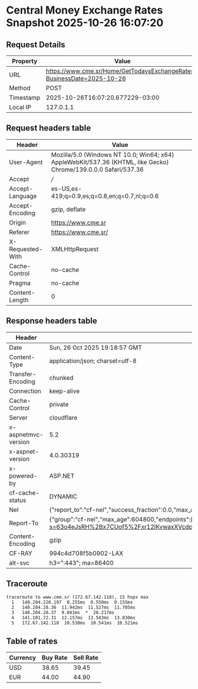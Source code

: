 # Central Money Exchange Rates Snapshot 2025-10-26 16:07:20
## Request Details

| Property | Value |
|----------|-------|
| URL | https://www.cme.sr/Home/GetTodaysExchangeRates/?BusinessDate=2025-10-26 |
| Method | POST |
| Timestamp | 2025-10-26T16:07:20.677229-03:00 |
| Local IP | 127.0.1.1 |
    
## Request headers table

| Header | Value |
|--------|-------|
| User-Agent | Mozilla/5.0 (Windows NT 10.0; Win64; x64) AppleWebKit/537.36 (KHTML, like Gecko) Chrome/139.0.0.0 Safari/537.36 |
| Accept | */* |
| Accept-Language | es-US,es-419;q=0.9,es;q=0.8,en;q=0.7,nl;q=0.6 |
| Accept-Encoding | gzip, deflate |
| Origin | https://www.cme.sr |
| Referer | https://www.cme.sr/ |
| X-Requested-With | XMLHttpRequest |
| Cache-Control | no-cache |
| Pragma | no-cache |
| Content-Length | 0 |

    
## Response headers table
| Header | Value |
|--------|-------|
| Date | Sun, 26 Oct 2025 19:18:57 GMT |
| Content-Type | application/json; charset=utf-8 |
| Transfer-Encoding | chunked |
| Connection | keep-alive |
| Cache-Control | private |
| Server | cloudflare |
| x-aspnetmvc-version | 5.2 |
| x-aspnet-version | 4.0.30319 |
| x-powered-by | ASP.NET |
| cf-cache-status | DYNAMIC |
| Nel | {"report_to":"cf-nel","success_fraction":0.0,"max_age":604800} |
| Report-To | {"group":"cf-nel","max_age":604800,"endpoints":[{"url":"https://a.nel.cloudflare.com/report/v4?s=63o4eJsRH%2Bx7CUof5%2Fxr12lKvwaxXVcdpiBqQL6J%2FNj5%2FL1NhzUlxGByZEz3B6sI%2BrPTxXhyT1VlcGit%2B9AqHPlTsvaOsbwjjQE%3D"}]} |
| Content-Encoding | gzip |
| CF-RAY | 994c4d708f5b0902-LAX |
| alt-svc | h3=":443"; ma=86400 |

## Traceroute 

```
traceroute to www.cme.sr (172.67.142.118), 15 hops max
  1   140.204.226.197  0.255ms  0.550ms  0.155ms 
  2   140.204.28.36  11.942ms  11.527ms  11.705ms 
  3   140.204.28.37  9.041ms  *  20.217ms 
  4   141.101.72.31  12.157ms  13.543ms  13.830ms 
  5   172.67.142.118  10.530ms  10.541ms  10.521ms 

```


## Table of rates

| Currency | Buy Rate | Sell Rate |
|----------|----------|-----------|
| USD | 38.65 | 39.45 |
| EUR | 44.00 | 44.90 |
